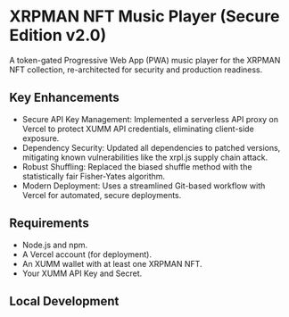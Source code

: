 # XRPMAN NFT Music Player (Secure Edition v2.0)

A token-gated Progressive Web App (PWA) music player for the XRPMAN NFT collection, re-architected for security and production readiness.

## Key Enhancements

  - Secure API Key Management: Implemented a serverless API proxy on Vercel to protect XUMM API credentials, eliminating client-side exposure.
  - Dependency Security: Updated all dependencies to patched versions, mitigating known vulnerabilities like the xrpl.js supply chain attack.
  - Robust Shuffling: Replaced the biased shuffle method with the statistically fair Fisher-Yates algorithm.
  - Modern Deployment: Uses a streamlined Git-based workflow with Vercel for automated, secure deployments.

## Requirements

  - Node.js and npm.
  - A Vercel account (for deployment).
  - An XUMM wallet with at least one XRPMAN NFT.
  - Your XUMM API Key and Secret.

## Local Development